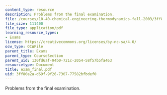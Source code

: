 ```yaml
---
content_type: resource
description: Problems from the final examination.
file: /courses/10-40-chemical-engineering-thermodynamics-fall-2003/3ff80a2ad69f9f26730777582bfbdef0_exam_final.pdf
file_size: 111400
file_type: application/pdf
learning_resource_types:
- Exams
license: https://creativecommons.org/licenses/by-nc-sa/4.0/
ocw_type: OCWFile
parent_title: Exams
parent_type: CourseSection
parent_uid: 130fd6af-94b0-721c-2054-58f57b5fa463
resourcetype: Document
title: exam_final.pdf
uid: 3ff80a2a-d69f-9f26-7307-77582bfbdef0
---
```

Problems from the final examination.